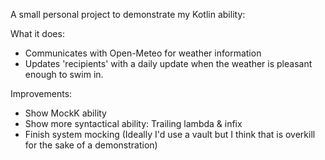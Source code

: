 A small personal project to demonstrate my Kotlin ability:

What it does:
- Communicates with Open-Meteo for weather information
- Updates 'recipients' with a daily update when the weather is pleasant enough to swim in.

Improvements:

- Show MockK ability
- Show more syntactical ability: Trailing lambda & infix
- Finish system mocking (Ideally I'd use a vault but I think that is overkill for the sake of a demonstration)
